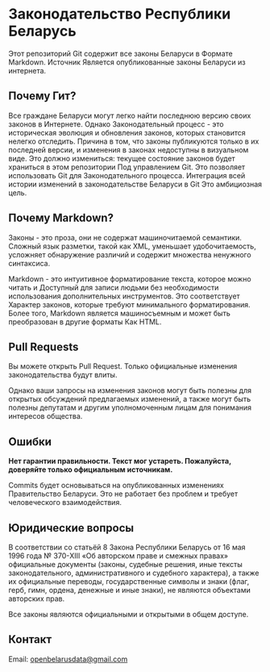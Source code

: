 Законодательство Республики Беларусь
===================================

Этот репозиторий Git содержит все законы  Беларуси в
Формате Markdown. Источник
Является опубликованные законы Беларуси из интернета.

Почему Гит?
----------

Все граждане Беларуси могут легко найти последнюю версию своих законов в Интернете.
Однако Законодательный процесс - это историческая эволюция и обновления законов, которых становится нелегко отследить. 
Причина в том, что законы публикуются только в их последней версии, и изменения в законах недоступны в визуальном виде.
Это должно измениться: текущее состояние законов будет храниться в этом репозитории
Под управлением Git. Это позволяет использовать Git для Законодательного процесса. 
Интеграция всей истории изменений в законодательстве Беларуси в Git
Это амбициозная цель.


Почему Markdown?
-------------

Законы - это проза, они не содержат машиночитаемой семантики.
Сложный язык разметки, такой как XML, уменьшает удобочитаемость,
усложняет обнаружение различий и содержит множества ненужного синтаксиса.

Markdown - это интуитивное форматирование текста, которое можно читать и
Доступный для записи людьми без необходимости использования дополнительных инструментов. Это соответствует
Характер законов, которые требуют минимального форматирования. Более того,
Markdown является машиносъемным и может быть преобразован в другие форматы
Как HTML.


Pull Requests
-------------

Вы можете открыть Pull Request. Только официальные изменения законодательства будут влиты.

Однако ваши запросы на изменения законов могут быть полезны для открытых обсуждений предлагаемых изменений, 
а также могут быть полезны депутатам и другим уполномоченным лицам для понимания интересов общества.


Ошибки
--------------------------

**Нет гарантии правильности. Текст мог устареть. Пожалуйста, доверяйте только официальным источникам.**

Commits будет основываться на опубликованных изменениях Правительство Беларуси.
Это не работает без проблем и требует человеческого взаимодействия.


Юридические вопросы
-----------

В соответствии со статьёй 8 Закона Республики Беларусь от 16 мая 1996 года № 370-XІІІ «Об авторском праве и смежных правах» официальные документы (законы, судебные решения, иные тексты законодательного, административного и судебного характера), а также их официальные переводы, государственные символы и знаки (флаг, герб, гимн, ордена, денежные и иные знаки), не являются объектами авторских прав.

Все законы являются официальными и открытыми в общем доступе.


Контакт
-------

Email: openbelarusdata@gmail.com

